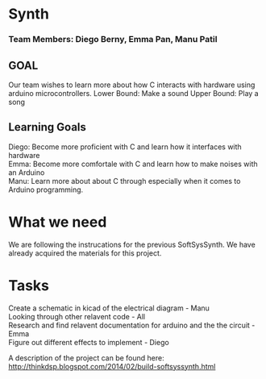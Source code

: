 # Synth
### Team Members: Diego Berny, Emma Pan, Manu Patil

## GOAL
Our team wishes to learn more about how C interacts with hardware using arduino microcontrollers.
Lower Bound: Make a sound
Upper Bound: Play a song

## Learning Goals
Diego: Become more proficient with C and learn how it interfaces with hardware <br>
Emma: Become more comfortale with C and learn how to make noises with an Arduino <br>
Manu: Learn more about about C through especially when it comes to Arduino programming. 

# What we need
We are following the instrucations for the previous SoftSysSynth. We have already acquired the materials for this project.

# Tasks
Create a schematic in kicad of the electrical diagram - Manu <br>
Looking through other relavent code - All <br>
Research and find relavent documentation for arduino and the the circuit -Emma <br>
Figure out different effects to implement - Diego <br>

A description of the project can be found here:
http://thinkdsp.blogspot.com/2014/02/build-softsyssynth.html
